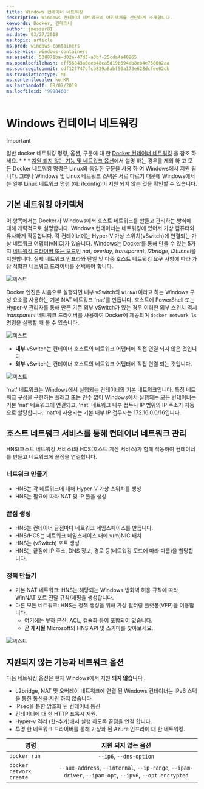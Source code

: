 ```yaml
---
title: Windows 컨테이너 네트워킹
description: Windows 컨테이너 네트워크의 아키텍처를 간단하게 소개합니다.
keywords: Docker, 컨테이너
author: jmesser81
ms.date: 03/27/2018
ms.topic: article
ms.prod: windows-containers
ms.service: windows-containers
ms.assetid: 538871ba-d02e-47d3-a3bf-25cda4a40965
ms.openlocfilehash: cff56843a0eeb48ca5d19b694eb8eb4e758002aa
ms.sourcegitcommit: cdf127747cfcb839a8abf50a173e628dcfee02db
ms.translationtype: MT
ms.contentlocale: ko-KR
ms.lasthandoff: 08/07/2019
ms.locfileid: "9998460"
---
```

# <a name="windows-container-networking"></a>Windows 컨테이너 네트워킹

>[!IMPORTANT]
>일반 docker 네트워킹 명령, 옵션, 구문에 대 한 [Docker 컨테이너 네트워킹](https://docs.docker.com/engine/userguide/networking/) 을 참조 하세요. * * * [지원 되지 않는 기능 및 네트워크 옵션](#unsupported-features-and-network-options)에서 설명 하는 경우를 제외 하 고 모든 Docker 네트워킹 명령은 Linux와 동일한 구문을 사용 하 여 Windows에서 지원 됩니다. 그러나 Windows 및 Linux 네트워크 스택은 서로 다르기 때문에 Windows에서는 일부 Linux 네트워크 명령 (예: ifconfig)이 지원 되지 않는 것을 확인할 수 있습니다.

## <a name="basic-networking-architecture"></a>기본 네트워킹 아키텍처

이 항목에서는 Docker가 Windows에서 호스트 네트워크를 만들고 관리하는 방식에 대해 개략적으로 설명합니다. Windows 컨테이너는 네트워킹에 있어서 가상 컴퓨터와 유사하게 작동합니다. 각 컨테이너에는 Hyper-V 가상 스위치(vSwitch)에 연결되는 가상 네트워크 어댑터(vNIC)가 있습니다. Windows는 Docker를 통해 만들 수 있는 5가지 [네트워킹 드라이버 또는 모드](./network-drivers-topologies.md)인 *nat*, *overlay*, *transparent*, *l2bridge*, *l2tunnel*을 지원합니다. 실제 네트워크 인프라와 단일 및 다중 호스트 네트워킹 요구 사항에 따라 가장 적합한 네트워크 드라이버를 선택해야 합니다.

![텍스트](media/windowsnetworkstack-simple.png)

Docker 엔진은 처음으로 실행되면 내부 vSwitch와 `WinNAT`이라고 하는 Windows 구성 요소를 사용하는 기본 NAT 네트워크 'nat'를 만듭니다. 호스트에 PowerShell 또는 Hyper-V 관리자를 통해 만든 기존 외부 vSwitch가 있는 경우 이러한 외부 스위치 역시 *transparent* 네트워크 드라이버를 사용하여 Docker에 제공되며 ``docker network ls`` 명령을 실행할 때 볼 수 있습니다.  

![텍스트](media/docker-network-ls.png)

- **내부** vSwitch는 컨테이너 호스트의 네트워크 어댑터에 직접 연결 되지 않은 것입니다.
- **외부** vSwitch는 컨테이너 호스트의 네트워크 어댑터에 직접 연결 되는 것입니다.

![텍스트](media/get-vmswitch.png)

'nat' 네트워크는 Windows에서 실행되는 컨테이너의 기본 네트워크입니다. 특정 네트워크 구성을 구현하는 플래그 또는 인수 없이 Windows에서 실행되는 모든 컨테이너는 기본 'nat' 네트워크에 연결되고, 'nat' 네트워크 내부 접두사 IP 범위의 IP 주소가 자동으로 할당합니다. 'nat'에 사용되는 기본 내부 IP 접두사는 172.16.0.0/16입니다. 

## <a name="container-network-management-with-host-network-service"></a>호스트 네트워크 서비스를 통해 컨테이너 네트워크 관리

HNS(호스트 네트워킹 서비스)와 HCS(호스트 계산 서비스)가 함께 작동하여 컨테이너를 만들고 네트워크에 끝점을 연결합니다.

### <a name="network-creation"></a>네트워크 만들기

- HNS는 각 네트워크에 대해 Hyper-V 가상 스위치를 생성
- HNS는 필요에 따라 NAT 및 IP 풀을 생성

### <a name="endpoint-creation"></a>끝점 생성

- HNS는 컨테이너 끝점마다 네트워크 네임스페이스를 만듭니다.
- HNS/HCS는 네트워크 네임스페이스 내에 v(m)NIC 배치
- HNS는 (vSwitch) 포트 생성
- HNS는 끝점에 IP 주소, DNS 정보, 경로 등(네트워킹 모드에 따라 다름)을 할당합니다.

### <a name="policy-creation"></a>정책 만들기

- 기본 NAT 네트워크: HNS는 해당되는 Windows 방화벽 허용 규칙에 따라 WinNAT 포트 전달 규칙/매핑을 생성합니다.
- 다른 모든 네트워크: HNS는 정책 생성을 위해 가상 필터링 플랫폼(VFP)을 이용합니다.
    - 여기에는 부하 분산, ACL, 캡슐화 등이 포함되어 있습니다.
    - **곧 게시될** Microsoft의 HNS API 및 스키마를 찾아보세요.

![텍스트](media/HNS-Management-Stack.png)

## <a name="unsupported-features-and-network-options"></a>지원되지 않는 기능과 네트워크 옵션

다음 네트워킹 옵션은 현재 Windows에서 지원 **되지 않습니다** .

- L2bridge, NAT 및 오버레이 네트워크에 연결 된 Windows 컨테이너는 IPv6 스택을 통한 통신을 지원 하지 않습니다.
- IPsec을 통한 암호화 된 컨테이너 통신
- 컨테이너에 대 한 HTTP 프록시 지원.
- Hyper-v 격리 (핫-추가)에서 실행 하도록 끝점을 연결 합니다.
- 투명 한 네트워크 드라이버를 통해 가상화 된 Azure 인프라에 대 한 네트워킹.

| 명령        | 지원 되지 않는 옵션   |
|---------------|:--------------------:|
| ``docker run``|   ``--ip6``, ``--dns-option`` |
| ``docker network create``| ``--aux-address``, ``--internal``, ``--ip-range``, ``--ipam-driver``, ``--ipam-opt``, ``--ipv6``, ``--opt encrypted`` |